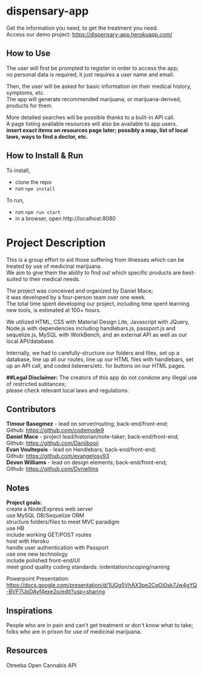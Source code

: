 # dispensary-app
Get the information you need, to get the treatment you need.<br> 
Access our demo project: https://dispensary-app.herokuapp.com/<br>

## How to Use
The user will first be prompted to register in order to access the app;<br>
no personal data is required, it just requires a user name and email.<br>

Then, the user will be asked for basic information on their medical history, symptoms, etc.<br>
The app will generate recommended marijuana, or marijuana-derived, products for them.<br>

More detailed searches will be possible thanks to a built-in API call.<br>
A page listing available resources will also be available to app users.<br>
__insert exact items on resources page later; possibly a map, list of local laws, ways to find a doctor, etc.__<br>

## How to Install & Run
To install,
- clone the repo
- run `npm install`

To run,
- run `npm run start`
- in a browser, open http://localhost:8080

# Project Description
This is a group effort to aid those suffering from illnesses which can be treated by use of medicinal marijuana.<br>
We aim to give them the ability to find out which specific products are best-suited to their medical needs.<br>

The project was conceived and organized by Daniel Mace;<br>
it was developed by a four-person team over one week.<br>
The total time spent developing our project, including time spent learning new tools, is estimated at 100+ hours.<br>

We utilized HTML, CSS with Material Design Lite, Javascript with JQuery, Node.js with dependencies including handlebars.js, passport.js and sequelize.js, MySQL with WorkBench, and an external API as well as our local API/database.<br>

Internally, we had to carefully-structure our folders and files, set up a database, line up all our routes, line up our HTML files with handlebars, set up an API call, and coded listeners/etc. for buttons on our HTML pages.<br>

__##Legal Disclaimer:__
The creators of this app do not condone any illegal use of restricted subtances;<br>
please check relevant local laws and regulations.<br>

## Contributors
__Timour Basegmez__ - lead on server/routing; back-end/front-end;<br>
  Github: https://github.com/codemode9<br>
__Daniel Mace__ - project lead/historian/note-taker; back-end/front-end;<br>
  Github: https://github.com/Daniibooii<br>
__Evan Voultepsis__ - lead on Handlebars; back-end/front-end;<br>
  Github: https://github.com/evangelosv93<br>
__Devon Williams__ - lead on design elements; back-end/front-end;<br>
  Github: https://github.com/Dvnwllms<br>

## Notes
__Project goals:__<br>
create a Node/Express web server<br> 
use MySQL DB/Sequelize ORM<br> 
structure folders/files to meet MVC paradigm<br> 
use HB<br> 
include working GET/POST routes<br> 
host with Heroku<br> 
handle user authentication with Passport<br> 
use one new technology<br> 
include polished front-end/UI<br> 
meet good quality coding standards: indentation/scoping/naming<br> 

Powerpoint Presentation: https://docs.google.com/presentation/d/1UGg5VhAX3pe2CqOi0sk7Jw4gYQ-BVF7UpDAyf4exe2o/edit?usp=sharing<br>

## Inspirations
People who are in pain and can't get treatment or don't know what to take;<br>
folks who are in prison for use of medicinal marijuana.<br>

## Resources
Otreeba Open Cannabis API<br>

